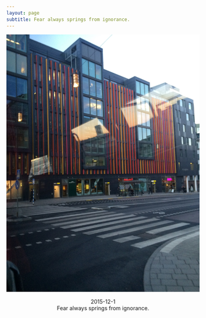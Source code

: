 ```yaml
---
layout: page
subtitle: Fear always springs from ignorance.
---
```


![cache google](/img/about.jpg)

<center> 2015-12-1 </center>

<center> Fear always springs from ignorance. </center>